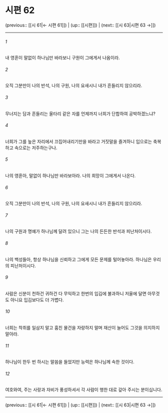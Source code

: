# 시편 62

(previous:: [[시 61|← 시편 61]]) | (up:: [[시편]]) | (next:: [[시 63|시편 63 →]])

***




###### 1 

내 영혼이 말없이 하나님만 바라보니 구원이 그에게서 나옴이라. 



###### 2 

오직 그분만이 나의 반석, 나의 구원, 나의 요새시니 내가 흔들리지 않으리라. 



###### 3 

무너지는 담과 흔들리는 울타리 같은 자를 언제까지 너희가 단합하여 공박하겠느냐? 



###### 4 

너희가 그를 높은 자리에서 끄집어내리기만을 바라고 거짓말을 즐겨하니 입으로는 축복하고 속으로는 저주하는구나. 



###### 5 

나의 영혼아, 말없이 하나님만 바라보아라. 나의 희망이 그에게서 나온다. 



###### 6 

오직 그분만이 나의 반석, 나의 구원, 나의 요새시니 내가 흔들리지 않으리라. 



###### 7 

나의 구원과 명예가 하나님께 달려 있으니 그는 나의 든든한 반석과 피난처이시다. 



###### 8 

나의 백성들아, 항상 하나님을 신뢰하고 그에게 모든 문제를 털어놓아라. 하나님은 우리의 피난처이시다. 



###### 9 

사람은 신분이 천하건 귀하건 다 무익하고 한번의 입김에 불과하니 저울에 달면 아무것도 아니요 입김보다도 더 가볍다. 



###### 10 

너희는 착취를 일삼지 말고 훔친 물건을 자랑하지 말며 재산이 늘어도 그것을 의지하지 말아라. 



###### 11 

하나님이 한두 번 하시는 말씀을 들었지만 능력은 하나님께 속한 것이다. 



###### 12 

여호와여, 주는 사랑과 자비가 풍성하셔서 각 사람이 행한 대로 갚아 주시는 분이십니다.

***

(previous:: [[시 61|← 시편 61]]) | (up:: [[시편]]) | (next:: [[시 63|시편 63 →]])
